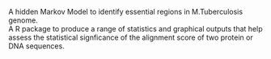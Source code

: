 A hidden Markov Model to identify essential regions in M.Tuberculosis genome. <br />
A R package to produce a range of statistics and graphical outputs that help assess the statistical signficance of the alignment score of two protein or DNA sequences.
